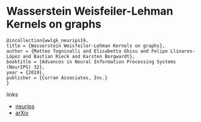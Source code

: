# Wasserstein Weisfeiler-Lehman Kernels on graphs

```
@incollection{wwlgk_neurips19,
title = {Wasserstein Weisfeiler-Lehman Kernels on graphs},
author = {Matteo Togninalli and Elisabetta Ghisu and Felipe Llinares-López and Bastian Rieck and Karsten Borgwardt},
booktitle = {Advances in Neural Information Processing Systems (NeurIPS) 32},
year = {2019},
publisher = {Curran Associates, Inc.}
}
```

links
- [neurips](https://nips.cc/Conferences/2019/Schedule?showEvent=14541)
- [arXiv](https://arxiv.org/abs/1906.01277)
